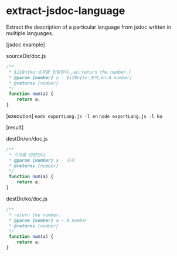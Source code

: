 # extract-jsdoc-language
Extract the description of a particular language from jsdoc written in multiple languages.


[jsdoc example]

sourceDir/doc.js
```js
/**
 * $i18n{ko:숫자를 반환한다.,en:return the number.}
 * @param {number} a - $i18n{ko:숫자,en:A number}
 * @returns {number}
 */
 function num(a) {
    return a;
}
```

[execution]
`node exportLang.js -l en`
`node exportLang.js -l ko`


[result]

destDir/en/doc.js
```js
/**
 * 숫자를 반환한다.
 * @param {number} a - 숫자
 * @returns {number}
 */
 function num(a) {
    return a;
}
```
destDir/ko/doc.js
```js
/**
 * return the number.
 * @param {number} a - A number
 * @returns {number}
 */
 function num(a) {
    return a;
}
```
